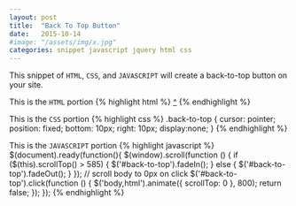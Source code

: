 ```yaml
---
layout: post
title:  "Back To Top Button"
date:   2015-10-14
#image: "/assets/img/x.jpg"
categories: snippet javascript jquery html css
---
```

This snippet of `HTML`, `CSS`, and `JAVASCRIPT` will create a back-to-top button on your site.

This is the `HTML` portion
{% highlight html %}
<a id="back-to-top" href="#" class="back-to-top" role="button">&#94;</a>
{% endhighlight %}

This is the `CSS` portion
{% highlight css %}
.back-to-top {
    cursor: pointer;
    position: fixed;
    bottom: 10px;
    right: 10px;
    display:none;
}
{% endhighlight %}

This is the `JAVASCRIPT` portion
{% highlight javascript %}
$(document).ready(function(){
    $(window).scroll(function () {
        if ($(this).scrollTop() > 585) {
            $('#back-to-top').fadeIn();
        } else {
            $('#back-to-top').fadeOut();
        }
    });
    // scroll body to 0px on click
    $('#back-to-top').click(function () {
        $('body,html').animate({
            scrollTop: 0
        }, 800);
        return false;
    });
});
{% endhighlight %}
